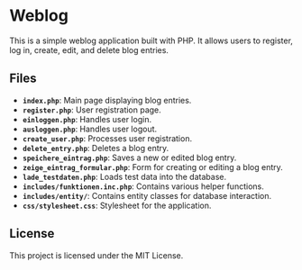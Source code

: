 # Weblog

This is a simple weblog application built with PHP. It allows users to register, log in, create, edit, and delete blog entries.

## Files

- **`index.php`**: Main page displaying blog entries.
- **`register.php`**: User registration page.
- **`einloggen.php`**: Handles user login.
- **`ausloggen.php`**: Handles user logout.
- **`create_user.php`**: Processes user registration.
- **`delete_entry.php`**: Deletes a blog entry.
- **`speichere_eintrag.php`**: Saves a new or edited blog entry.
- **`zeige_eintrag_formular.php`**: Form for creating or editing a blog entry.
- **`lade_testdaten.php`**: Loads test data into the database.
- **`includes/funktionen.inc.php`**: Contains various helper functions.
- **`includes/entity/`**: Contains entity classes for database interaction.
- **`css/stylesheet.css`**: Stylesheet for the application.

## License

This project is licensed under the MIT License.